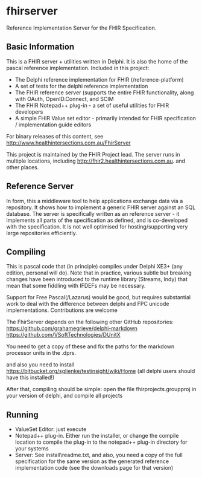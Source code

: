fhirserver
==========

Reference Implementation Server for the FHIR Specification. 

Basic Information
-----------------

This is a FHIR server + utilities written in Delphi. It is also 
the home of the pascal reference implementation. Included in this 
project:
* The Delphi reference implementation for FHIR (/reference-platform)
* A set of tests for the delphi reference implementation 
* The FHIR reference server (supports the entire FHIR functionality, along with OAuth, OpenID.Connect, and SCIM
* The FHIR Notepad++ plug-in - a set of useful utilities for FHIR developers 
* A simple FHIR Value set editor - primarily intended for FHIR specification / implementation guide editors

For binary releases of this content, see http://www.healthintersections.com.au/FhirServer

This project is maintained by the FHIR Project lead. The server runs in 
multiple locations, including http://fhir2.healthintersections.com.au. 
and other places. 

Reference Server
----------------

In form, this a middleware tool to help applications exchange data via a repository. 
It shows how to implement a generic FHIR server against an SQL database. The server 
is specifically written as an reference server - it implements all parts of the 
specification as defined, and is co-developed with the specification. It is not 
well optimised for hosting/supporting very large repositories efficiently. 

Compiling 
---------

This is pascal code that (in principle) compiles under Delphi XE3+ (any edition, personal will do).
Note that in practice, various subtle but breaking changes have been introduced to the runtime
library (Streams, Indy) that mean that some fiddling with IFDEFs may be necessary.

Support for Free Pascal(/Lazarus) would be good, but requires substantial work to deal with the 
difference between delphi and FPC unicode implementations. Contributions are welcome

The FhirServer depends on the following other GitHub repositories:
https://github.com/grahamegrieve/delphi-markdown
https://github.com/VSoftTechnologies/DUnitX

You need to get a copy of these and fix the paths for the markdown processor units in the .dprs.

and also you need to install https://bitbucket.org/sglienke/testinsight/wiki/Home (all delphi users should have this installed!)

After that, compiling should be simple: open the file fhirprojects.groupproj in your version of delphi, and compile all projects

Running
-------

* ValueSet Editor: just execute 
* Notepad++ plug-in. Either run the installer, or change the compile location to compile the plug-in to the notepad++ plug-in directory for your systems
* Server: See install\readme.txt, and also, you need a copy of the full specification for the same version as the generated reference implementation code (see the downloads page for that version) 

